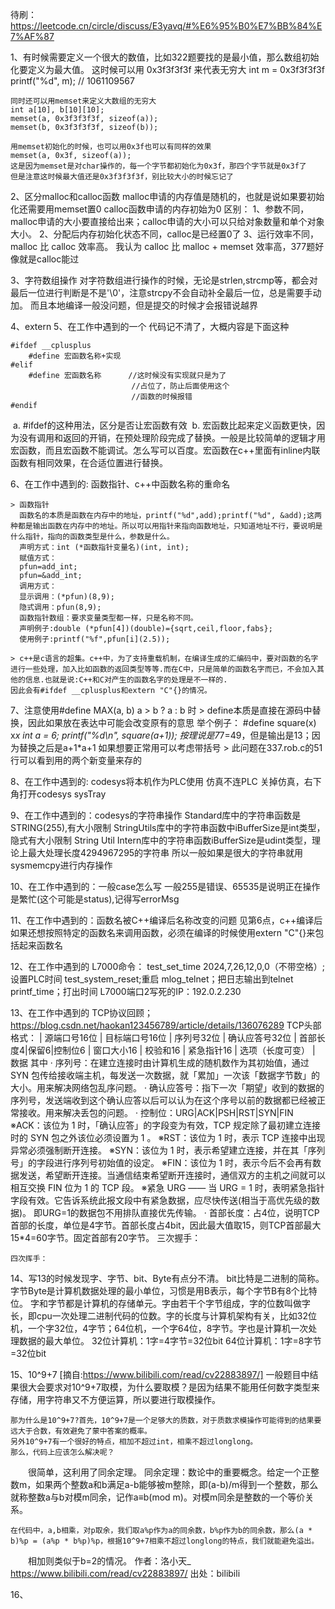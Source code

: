 待刷：https://leetcode.cn/circle/discuss/E3yavq/#%E6%95%B0%E7%BB%84%E7%AF%87

1、有时候需要定义一个很大的数值，比如322题要找的是最小值，那么数组初始化要定义为最大值。
    这时候可以用 0x3f3f3f3f 来代表无穷大
    int m = 0x3f3f3f3f
    printf("%d", m);    // 1061109567

    同时还可以用memset来定义大数组的无穷大
    int a[10], b[10][10];
    memset(a, 0x3f3f3f3f, sizeof(a));
    memset(b, 0x3f3f3f3f, sizeof(b));
    
    用memset初始化的时候，也可以用0x3f也可以有同样的效果
    memset(a, 0x3f, sizeof(a));
    这是因为memset是对char操作的，每一个字节都初始化为0x3f，那四个字节就是0x3f了
    但是注意这时候最大值还是0x3f3f3f3f，别比较大小的时候忘记了

2、区分malloc和calloc函数
    malloc申请的内存值是随机的，也就是说如果要初始化还需要用memset置0
    calloc函数申请的内存初始为0
    区别：
        1、参数不同，malloc申请的大小要直接给出来；calloc申请的大小可以只给对象数量和单个对象大小。
        2、分配后内存初始化状态不同，calloc是已经置0了
        3、运行效率不同，malloc 比 calloc 效率高。
           我认为 calloc 比 malloc + memset 效率高，377题好像就是calloc能过

3、字符数组操作
    对字符数组进行操作的时候，无论是strlen,strcmp等，都会对最后一位进行判断是不是'\0'，注意strcpy不会自动补全最后一位，总是需要手动加。
    而且本地编译一般没问题，但是提交的时候才会报错说越界

4、extern
5、在工作中遇到的一个
    代码记不清了，大概内容是下面这种

```
#ifdef __cplusplus
	#define 宏函数名称+实现
#elif
	#define 宏函数名称      //这时候没有实现就只是为了
                           //占位了，防止后面使用这个
                           //函数的时候报错
#endif
```

​    a. #ifdef的这种用法，区分是否让宏函数有效
​    b. 宏函数比起来定义函数更快，因为没有调用和返回的开销，在预处理阶段完成了替换。一般是比较简单的逻辑才用宏函数，而且宏函数不能调试。怎么写可以百度。
​    宏函数在c++里面有inline内联函数有相同效果，在合适位置进行替换。

6、在工作中遇到的: 函数指针、c++中函数名称的重命名

    > 函数指针
      函数名的本质是函数在内存中的地址，printf("%d",add);printf("%d", &add);这两种都是输出函数在内存中的地址。所以可以用指针来指向函数地址，只知道地址不行，要说明是什么指针，指向的函数类型是什么，参数是什么。
      声明方式：int (*函数指针变量名)(int, int);
      赋值方式：
      pfun=add_int;
      pfun=&add_int;
      调用方式：
      显示调用：(*pfun)(8,9);
      隐式调用：pfun(8,9);
      函数指针数组：要求变量类型都一样，只是名称不同。
      声明例子:double (*pfun[4])(double)={sqrt,ceil,floor,fabs};
      使用例子:printf("%f",pfun[i](2.5));

    > c++是c语言的超集。c++中，为了支持重载机制，在编译生成的汇编码中，要对函数的名字进行一些处理，加入比如函数的返回类型等等.而在C中，只是简单的函数名字而已，不会加入其他的信息.也就是说:C++和C对产生的函数名字的处理是不一样的.
    因此会有#ifdef __cplusplus和extern "C"{}的情况。

7、注意使用#define MAX(a, b) a > b ? a : b 时
    > define本质是直接在源码中替换，因此如果放在表达中可能会改变原有的意思
      举个例子： #define square(x) x*x
                int a = 6;
                printf("%d\n", square(a+1));
                按理说是7*7=49，但是输出是13；因为替换之后是a+1*a+1
                如果想要正常用可以考虑带括号
    > 此问题在337.rob.c的51行可以看到用的两个新变量来存的

8、在工作中遇到的: codesys将本机作为PLC使用
    仿真不连PLC
    关掉仿真，右下角打开codesys  sysTray

9、在工作中遇到的：codesys的字符串操作
    Standard库中的字符串函数是STRING(255),有大小限制
    StringUtils库中的字符串函数中iBufferSize是int类型，隐式有大小限制
    String Util Intern库中的字符串函数iBufferSize是udint类型，理论上最大处理长度4294967295的字符串
    所以一般如果是很大的字符串就用sysmemcpy进行内存操作

10、在工作中遇到的：一般case怎么写
    一般255是错误、65535是说明正在操作是繁忙(这个可能是status),记得写errorMsg

11、在工作中遇到的：函数名被C++编译后名称改变的问题
    见第6点，c++编译后如果还想按照特定的函数名来调用函数，必须在编译的时候使用extern "C"{}来包括起来函数名

12、在工作中遇到的
    L7000命令：
        test_set_time 2024,7,26,12,0,0（不带空格）;设置PLC时间
        test_system_reset;重启
        mlog_telnet；把日志输出到telnet
        printf_time；打出时间
        L7000端口2写死的IP：192.0.2.230

13、在工作中遇到的
    TCP协议回顾；https://blog.csdn.net/haokan123456789/article/details/136076289
        TCP头部格式：
        |  源端口号16位    |   目标端口号16位
        |                序列号32位
        |            确认应答号32位
        |  首部长度4|保留6|控制位6 |   窗口大小16
        |  校验和16        |   紧急指针16
        |  选项（长度可变）
        |  数据
        其中
        · 序列号：在建立连接时由计算机生成的随机数作为其初始值，通过 SYN 包传给接收端主机，每发送一次数据，就「累加」一次该「数据字节数」的大小。用来解决网络包乱序问题。
        · 确认应答号：指下一次「期望」收到的数据的序列号，发送端收到这个确认应答以后可以认为在这个序号以前的数据都已经被正常接收。用来解决丢包的问题。
        · 控制位：URG|ACK|PSH|RST|SYN|FIN
            ※ACK：该位为 1 时，「确认应答」的字段变为有效，TCP 规定除了最初建立连接时的 SYN 包之外该位必须设置为 1 。
            ※RST：该位为 1 时，表示 TCP 连接中出现异常必须强制断开连接。
            ※SYN：该位为 1 时，表示希望建立连接，并在其「序列号」的字段进行序列号初始值的设定。
            ※FIN：该位为 1 时，表示今后不会再有数据发送，希望断开连接。当通信结束希望断开连接时，通信双方的主机之间就可以相互交换 FIN 位为 1 的 TCP 段。
            ※紧急 URG —— 当 URG = 1 时，表明紧急指针字段有效。它告诉系统此报文段中有紧急数据，应尽快传送(相当于高优先级的数据)。 即URG=1的数据包不用排队直接优先传输。
        · 首部长度：占4位，说明TCP首部的长度，单位是4字节。首部长度占4bit，因此最大值取15，则TCP首部最大15*4=60字节。固定首部有20字节。
    三次握手：
        
    四次挥手：


14、写13的时候发现字、字节、bit、Byte有点分不清。
    bit比特是二进制的简称。
    字节Byte是计算机数据处理的最小单位，习惯是用B表示，每个字节B有8个比特位。
    字和字节都是计算机的存储单元。字由若干个字节组成，字的位数叫做字长，即cpu一次处理二进制代码的位数。字的长度与计算机架构有关，比如32位机，一个字32位，4字节；64位机，一个字64位，8字节。字也是计算机一次处理数据的最大单位。
    32位计算机：1字=4字节=32位bit
    64位计算机：1字=8字节=32位bit


15、10^9+7
    [摘自:https://www.bilibili.com/read/cv22883897/]
    一般题目中结果很大会要求对10^9+7取模，为什么要取模？是因为结果不能用任何数字类型来存储，用字符串又不方便运算，所以要进行取模操作。
    
    那为什么是10^9+7?首先，10^9+7是一个足够大的质数，对于质数求模操作可能得到的结果要远大于合数，有效避免了蒙中答案的概率。
    另外10^9+7有一个很好的特点，相加不超过int，相乘不超过longlong。
    那么，代码上应该怎么解决呢？

　　很简单，这利用了同余定理。
    同余定理：数论中的重要概念。给定一个正整数m，如果两个整数a和b满足a-b能够被m整除，即(a-b)/m得到一个整数，那么就称整数a与b对模m同余，记作a≡b(mod m)。对模m同余是整数的一个等价关系。

    在代码中，a,b相乘，对p取余，我们取a%p作为a的同余数，b%p作为b的同余数，那么(a * b)%p = (a%p * b%p)%p，根据10^9+7相乘不超过longlong的特点，我们就能避免溢出。

　　相加则类似于b=2的情况。
    作者：洛小天_ https://www.bilibili.com/read/cv22883897/ 出处：bilibili

16、